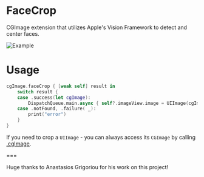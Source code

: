 # FaceCrop
CGImage extension that utilizes Apple's Vision Framework to detect and center faces.


![Example](https://user-images.githubusercontent.com/15527890/87205361-20506000-c2bc-11ea-919a-e0a788d5b303.png)


# Usage

```swift
cgImage.faceCrop { [weak self] result in
    switch result {
    case .success(let cgImage):
        DispatchQueue.main.async { self?.imageView.image = UIImage(cgImage: cgImage) }
    case .notFound, .failure( _):
        print("error")
    }
}
```
 
If you need to crop a `UIImage` - you can always access its `CGImage` by calling [.cgImage](https://developer.apple.com/documentation/uikit/uiimage/1624147-cgimage).

===

Huge thanks to Anastasios Grigoriou for his work on this project!
